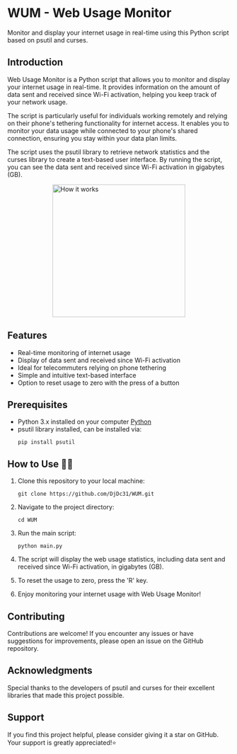 # WUM - Web Usage Monitor

Monitor and display your internet usage in real-time using this Python script based on psutil and curses.

## Introduction

Web Usage Monitor is a Python script that allows you to monitor and display your internet usage in real-time. It provides information on the amount of data sent and received since Wi-Fi activation, helping you keep track of your network usage.

The script is particularly useful for individuals working remotely and relying on their phone's tethering functionality for internet access. It enables you to monitor your data usage while connected to your phone's shared connection, ensuring you stay within your data plan limits.

The script uses the psutil library to retrieve network statistics and the curses library to create a text-based user interface. By running the script, you can see the data sent and received since Wi-Fi activation in gigabytes (GB).

<img src="https://i.ibb.co/XLCKyJV/Capture-d-cran-2023-06-07-22-09-46.png" alt="How it works" style="display: block; margin: 0 auto;" width="300px"/>

## Features

- Real-time monitoring of internet usage
- Display of data sent and received since Wi-Fi activation
- Ideal for telecommuters relying on phone tethering
- Simple and intuitive text-based interface
- Option to reset usage to zero with the press of a button

## Prerequisites
- Python 3.x installed on your computer [Python](https://www.python.org/downloads/)
- psutil library installed, can be installed via:
   ```shell
   pip install psutil
   ```

## How to Use 🧑‍💻

1. Clone this repository to your local machine:
   ```shell
   git clone https://github.com/DjDc31/WUM.git
   ```

2. Navigate to the project directory:
   ```shell
   cd WUM
   ```

3. Run the main script:
   ```shell
   python main.py
   ```

4. The script will display the web usage statistics, including data sent and received since Wi-Fi activation, in gigabytes (GB).

5. To reset the usage to zero, press the 'R' key.

6. Enjoy monitoring your internet usage with Web Usage Monitor!


## Contributing

Contributions are welcome! If you encounter any issues or have suggestions for improvements, please open an issue on the GitHub repository.

## Acknowledgments

Special thanks to the developers of psutil and curses for their excellent libraries that made this project possible.

## Support

If you find this project helpful, please consider giving it a star on GitHub. Your support is greatly appreciated!⭐️

